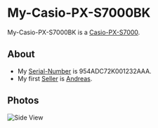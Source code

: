# My-Casio-PX-S7000BK

My-Casio-PX-S7000BK is a [Casio-PX-S7000](90000064.md).

## About

- My [Serial-Number](611004.md) is 954ADC72K001232AAA.
- My first [Seller](202000004.md) is [Andreas](1971091182.md).

## Photos

![Side View](400000229.jpg)
